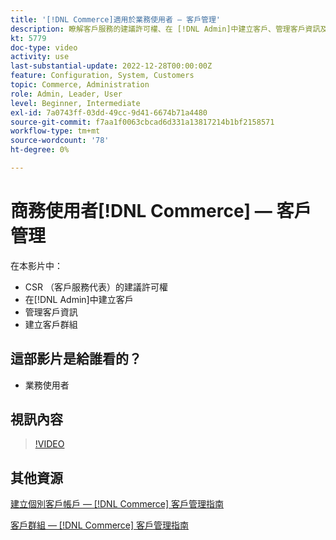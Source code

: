 ```yaml
---
title: '[!DNL Commerce]適用於業務使用者 — 客戶管理'
description: 瞭解客戶服務的建議許可權、在 [!DNL Admin]中建立客戶、管理客戶資訊及建立客戶群組。
kt: 5779
doc-type: video
activity: use
last-substantial-update: 2022-12-28T00:00:00Z
feature: Configuration, System, Customers
topic: Commerce, Administration
role: Admin, Leader, User
level: Beginner, Intermediate
exl-id: 7a0743ff-03dd-49cc-9d41-6674b71a4480
source-git-commit: f7aa1f0063cbcad6d331a13817214b1bf2158571
workflow-type: tm+mt
source-wordcount: '78'
ht-degree: 0%

---
```


# 商務使用者[!DNL Commerce] — 客戶管理

在本影片中：

- CSR （客戶服務代表）的建議許可權
- 在[!DNL Admin]中建立客戶
- 管理客戶資訊
- 建立客戶群組

## 這部影片是給誰看的？

- 業務使用者

## 視訊內容

>[!VIDEO](https://video.tv.adobe.com/v/36189?quality=12&learn=on)

## 其他資源

[建立個別客戶帳戶 —  [!DNL Commerce] 客戶管理指南](https://experienceleague.adobe.com/docs/commerce-admin/customers/customer-accounts/account-create.html)

[客戶群組 —  [!DNL Commerce] 客戶管理指南](https://experienceleague.adobe.com/docs/commerce-admin/customers/customers-menu/customer-groups.html)
